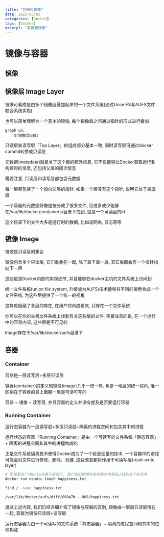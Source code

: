 ```yaml
---
title: "容器和镜像"
date: 2022-03-03
categories: [Docker]
tags: [Docker]
excerpt: "容器和镜像"
---
```


# 镜像与容器

## 镜像

## 镜像层 Image Layer

镜像可看成是由多个镜像层叠加起来的一个文件系统(通过UnionFS与AUFS文件联合系统实现)

也可以简单理解为一个基本的镜像, 每个镜像层之间通过指针的形式进行叠加

```mermaid
graph LR;
    S(镜像层组成)

```

只读层和读写层「Top Layer」的组成部分基本一致, 同时读写层可通过docker commit转换成只读层

元数据(metadata)就是关于这个层的额外信息, 它不仅能够让Docker获取运行和构建时的信息, 还包括父层的层次信息

需要注意, 只读层和读写层都包含元数据

每一层都包括了一个指向父层的指针. 如果一个层没有这个指针, 说明它处于最底层

一个容器的元数据好像是被分成了很多文件, 但或多或少能够在/var/lib/docker/containers/目录下找到, 就是一个可读层的id

这个目录下的文件大多是运行时的数据, 比如说网络, 日志等等

## 镜像 Image

镜像是只读层的集合

镜像包含多个只读层, 它们重叠在一起, 除了最下面一层, 其它层都会有一个指针指向下一层

这些层是Docker内部的实现细节, 并且能够在docker主机的文件系统上访问到

统一文件系统(union file system, 升级版为AUFS)技术能够将不同的层整合成一个文件系统, 为这些层提供了一个统一的视角

这样就隐藏了多层的存在, 在用户的角度看来, 只存在一个文件系统

你可以在你的主机文件系统上找到有关这些层的文件. 需要注意的是, 在一个运行中的容器内部, 这些层是不可见的

Image存在于/var/lib/docker/aufs目录下

## 容器

### Container

容器是一层读写层+多层只读层

容器(container)的定义和镜像(image)几乎一模一样, 也是一堆层的统一视角, 唯一区别在于容器的最上面那一层是可读可写的

容器 = 镜像 + 读写层, 并且容器的定义并没有提及是否要运行容器

### Running Container

运行态容器为一层读写层+多层只读层+隔离的进程空间和包含其中的进程

运行状态的容器「Running Container」是由一个可读写的文件系统「静态容器」+ 隔离的进程空间和其中的进程构成的

正是文件系统隔离技术使得Docker成为了一个前途无量的技术. 一个容器中的进程可能会对文件进行修改、删除、创建, 这些改变都将作用于可读写层(read-write layer)

```sh
# 即便是这个ubuntu容器不再运行, 我们依旧能够在主机的文件系统上找到这个新文件
docker run ubuntu touch happiness.txt
　　
find / -name happiness.txt

/var/lib/docker/aufs/diff/860a7b...889/happiness.txt
```

通过上述内容, 我们已经详细介绍了镜像与容器的区别, 镜像由一层层只读层堆在一起, 容器为镜像只读层+读写层

运行态容器为由一个可读写的文件系统「静态容器」+ 隔离的进程空间和其中的进程构成
